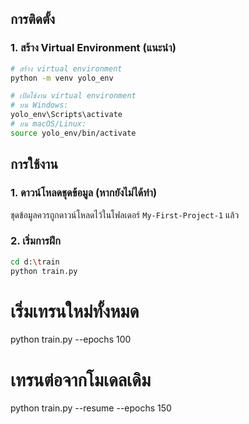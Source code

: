 ## การติดตั้ง

### 1. สร้าง Virtual Environment (แนะนำ)

```bash
# สร้าง virtual environment
python -m venv yolo_env

# เปิดใช้งาน virtual environment
# บน Windows:
yolo_env\Scripts\activate
# บน macOS/Linux:
source yolo_env/bin/activate
```
## การใช้งาน

### 1. ดาวน์โหลดชุดข้อมูล (หากยังไม่ได้ทำ)

ชุดข้อมูลควรถูกดาวน์โหลดไว้ในโฟลเดอร์ `My-First-Project-1` แล้ว

### 2. เริ่มการฝึก

```bash
cd d:\train
python train.py
```

# เริ่มเทรนใหม่ทั้งหมด
python train.py --epochs 100

# เทรนต่อจากโมเดลเดิม
python train.py --resume --epochs 150
